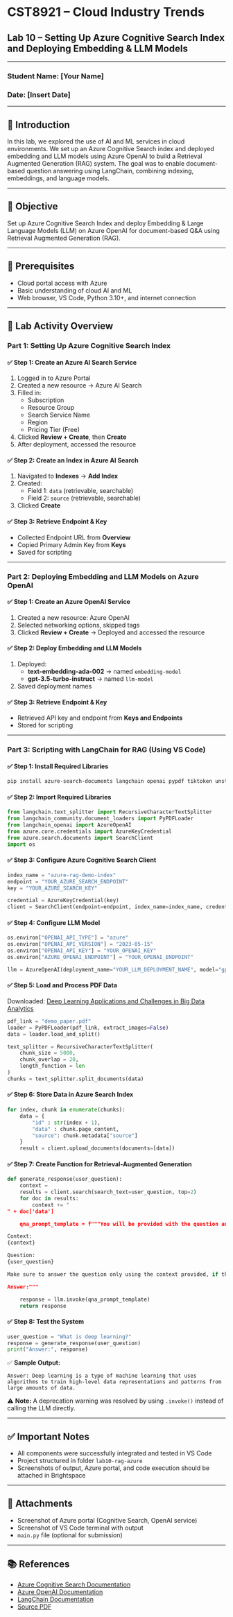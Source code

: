 # CST8921 – Cloud Industry Trends  
## Lab 10 – Setting Up Azure Cognitive Search Index and Deploying Embedding & LLM Models

---

### **Student Name:** [Your Name]  
### **Date:** [Insert Date]

---

## 🧠 Introduction

In this lab, we explored the use of AI and ML services in cloud environments. We set up an Azure Cognitive Search index and deployed embedding and LLM models using Azure OpenAI to build a Retrieval Augmented Generation (RAG) system. The goal was to enable document-based question answering using LangChain, combining indexing, embeddings, and language models.

---

## 🎯 Objective

Set up Azure Cognitive Search Index and deploy Embedding & Large Language Models (LLM) on Azure OpenAI for document-based Q&A using Retrieval Augmented Generation (RAG).

---

## 🔧 Prerequisites

- Cloud portal access with Azure  
- Basic understanding of cloud AI and ML  
- Web browser, VS Code, Python 3.10+, and internet connection

---

## 🧪 Lab Activity Overview

### Part 1: Setting Up Azure Cognitive Search Index

#### ✅ Step 1: Create an Azure AI Search Service

1. Logged in to Azure Portal
2. Created a new resource → Azure AI Search
3. Filled in:
   - Subscription
   - Resource Group
   - Search Service Name
   - Region
   - Pricing Tier (Free)
4. Clicked **Review + Create**, then **Create**
5. After deployment, accessed the resource

#### ✅ Step 2: Create an Index in Azure AI Search

1. Navigated to **Indexes** → **Add Index**
2. Created:
   - Field 1: `data` (retrievable, searchable)
   - Field 2: `source` (retrievable, searchable)
3. Clicked **Create**

#### ✅ Step 3: Retrieve Endpoint & Key

- Collected Endpoint URL from **Overview**
- Copied Primary Admin Key from **Keys**
- Saved for scripting

---

### Part 2: Deploying Embedding and LLM Models on Azure OpenAI

#### ✅ Step 1: Create an Azure OpenAI Service

1. Created a new resource: Azure OpenAI
2. Selected networking options, skipped tags
3. Clicked **Review + Create** → Deployed and accessed the resource

#### ✅ Step 2: Deploy Embedding and LLM Models

1. Deployed:
   - **text-embedding-ada-002** → named `embedding-model`
   - **gpt-3.5-turbo-instruct** → named `llm-model`
2. Saved deployment names

#### ✅ Step 3: Retrieve Endpoint & Key

- Retrieved API key and endpoint from **Keys and Endpoints**
- Stored for scripting

---

### Part 3: Scripting with LangChain for RAG (Using VS Code)

#### ✅ Step 1: Install Required Libraries

```bash
pip install azure-search-documents langchain openai pypdf tiktoken unstructured langchain-openai langchain-community
```

#### ✅ Step 2: Import Required Libraries

```python
from langchain.text_splitter import RecursiveCharacterTextSplitter
from langchain_community.document_loaders import PyPDFLoader
from langchain_openai import AzureOpenAI
from azure.core.credentials import AzureKeyCredential
from azure.search.documents import SearchClient
import os
```

#### ✅ Step 3: Configure Azure Cognitive Search Client

```python
index_name = "azure-rag-demo-index"
endpoint = "YOUR_AZURE_SEARCH_ENDPOINT"
key = "YOUR_AZURE_SEARCH_KEY"

credential = AzureKeyCredential(key)
client = SearchClient(endpoint=endpoint, index_name=index_name, credential=credential)
```

#### ✅ Step 4: Configure LLM Model

```python
os.environ["OPENAI_API_TYPE"] = "azure"
os.environ["OPENAI_API_VERSION"] = "2023-05-15"
os.environ["OPENAI_API_KEY"] = "YOUR_OPENAI_KEY"
os.environ["AZURE_OPENAI_ENDPOINT"] = "YOUR_OPENAI_ENDPOINT"

llm = AzureOpenAI(deployment_name="YOUR_LLM_DEPLOYMENT_NAME", model="gpt-3.5-turbo-instruct", temperature=1)
```

#### ✅ Step 5: Load and Process PDF Data

Downloaded:
[Deep Learning Applications and Challenges in Big Data Analytics](https://journalofbigdata.springeropen.com/articles/10.1186/s40537-014-0007-7)

```python
pdf_link = "demo_paper.pdf"
loader = PyPDFLoader(pdf_link, extract_images=False)
data = loader.load_and_split()

text_splitter = RecursiveCharacterTextSplitter(
    chunk_size = 5000,
    chunk_overlap = 20,
    length_function = len
)
chunks = text_splitter.split_documents(data)
```

#### ✅ Step 6: Store Data in Azure Search Index

```python
for index, chunk in enumerate(chunks):
    data = {
        "id" : str(index + 1),
        "data" : chunk.page_content,
        "source": chunk.metadata["source"]
    }
    result = client.upload_documents(documents=[data])
```

#### ✅ Step 7: Create Function for Retrieval-Augmented Generation

```python
def generate_response(user_question):
    context = 
    results = client.search(search_text=user_question, top=2)
    for doc in results:
        context += "
" + doc['data']

    qna_prompt_template = f"""You will be provided with the question and a related context, you need to answer the question using the context.

Context:
{context}

Question:
{user_question}

Make sure to answer the question only using the context provided, if the context doesn't contain the answer then return \"I don't have enough information to answer the question\".

Answer:"""

    response = llm.invoke(qna_prompt_template)
    return response
```

#### ✅ Step 8: Test the System

```python
user_question = "What is deep learning?"
response = generate_response(user_question)
print("Answer:", response)
```

✅ **Sample Output:**
```
Answer: Deep learning is a type of machine learning that uses algorithms to train high-level data representations and patterns from large amounts of data.
```

⚠️ **Note:** A deprecation warning was resolved by using `.invoke()` instead of calling the LLM directly.

---

## ✅ Important Notes

- All components were successfully integrated and tested in VS Code
- Project structured in folder `lab10-rag-azure`
- Screenshots of output, Azure portal, and code execution should be attached in Brightspace

---

## 📎 Attachments

- Screenshot of Azure portal (Cognitive Search, OpenAI service)
- Screenshot of VS Code terminal with output
- `main.py` file (optional for submission)

---

## 📚 References

- [Azure Cognitive Search Documentation](https://learn.microsoft.com/en-us/azure/search/)
- [Azure OpenAI Documentation](https://learn.microsoft.com/en-us/azure/cognitive-services/openai/)
- [LangChain Documentation](https://docs.langchain.com/)
- [Source PDF](https://journalofbigdata.springeropen.com/articles/10.1186/s40537-014-0007-7)
